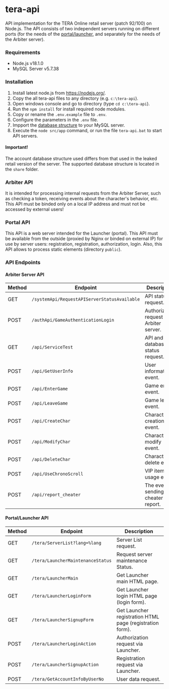 # tera-api

API implementation for the TERA Online retail server (patch 92/100) on Node.js. The API consists of two independent servers running on different ports (for the needs of the [portal/launcher](https://github.com/justkeepquiet/tera-launcher), and separately for the needs of the Arbiter server).

### Requirements

* Node.js v18.1.0
* MySQL Server v5.7.38

### Installation

1. Install latest node.js from https://nodejs.org/.
2. Copy the all tera-api files to any directory (e.g. `c:\tera-api`).
3. Open windows console and go to directory (type `cd c:\tera-api`).
4. Run the `npm install` for install required node modules.
5. Copy or rename the `.env.example` file to `.env`.
6. Configure the parameters in the `.env` file.
7. Impport the [database structure](share/accountdb.sql) to your MySQL server.
8. Execute the `node src/app` command, or run the file `tera-api.bat` to start API servers.

#### Important!

The account database structure used differs from that used in the leaked retail version of the server. The supported database structure is located in the `share` folder.

### Arbiter API

It is intended for processing internal requests from the Arbiter Server, such as checking a token, receiving events about the character's behavior, etc.
This API must be binded only on a local IP address and must not be accessed by external users!

### Portal API

This API is a web server intended for the Launcher (portal). This API must be available from the outside (proxied by Nginx or binded on external IP) for use by server users: registration, registration, authorization, login.
Also, this API allows to process static elements (directory `public`).

### API Endpoints

#### Arbiter Server API

Method | Endpoint | Description
--- | --- | ---
GET | `/systemApi/RequestAPIServerStatusAvailable` | API status request.
POST | `/authApi/GameAuthenticationLogin` | Authorization request via Arbiter server.
GET | `/api/ServiceTest` | API and database status request.
POST | `/api/GetUserInfo` | User information event.
POST | `/api/EnterGame` | Game enter event.
POST | `/api/LeaveGame` | Game leave event.
POST | `/api/CreateChar` | Character creation event.
POST | `/api/ModifyChar` | Character modify event.
POST | `/api/DeleteChar` | Character delete event.
POST | `/api/UseChronoScroll` | VIP item usage event.
POST | `/api/report_cheater` | The event of sending a cheater report.

#### Portal/Launcher API

Method | Endpoint | Description
--- | --- | ---
GET | `/tera/ServerList?lang=%lang` | Server List request.
GET | `/tera/LauncherMaintenanceStatus` | Request server maintenance Status.
GET | `/tera/LauncherMain` | Get Launcher main HTML page.
GET | `/tera/LauncherLoginForm` | Get Launcher login HTML page (login form).
GET | `/tera/LauncherSignupForm` | Get Launcher registration HTML page (registration form).
POST | `/tera/LauncherLoginAction` | Authorization request via Launcher.
POST | `/tera/LauncherSignupAction` | Registration request via Launcher.
POST | `/tera/GetAccountInfoByUserNo` | User data request.
